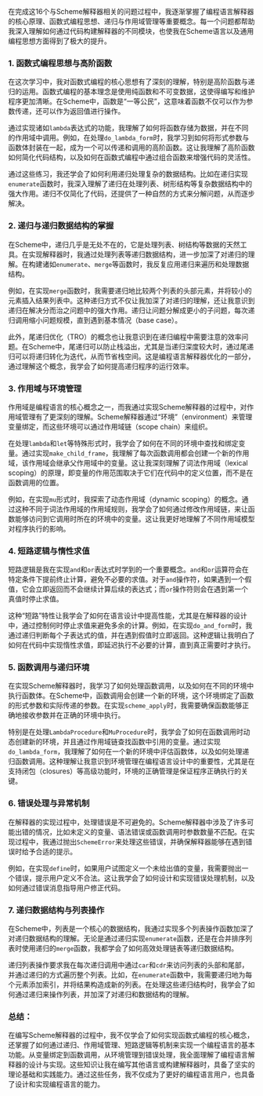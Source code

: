 在完成这16个与Scheme解释器相关的问题过程中，我逐渐掌握了编程语言解释器的核心原理、函数式编程思想、递归与作用域管理等重要概念。每一个问题都帮助我深入理解如何通过代码构建解释器的不同模块，也使我在Scheme语言以及通用编程思想方面得到了极大的提升。

### 1. **函数式编程思想与高阶函数**

在这次学习中，我对函数式编程的核心思想有了深刻的理解，特别是高阶函数与递归的运用。函数式编程的基本理念是使用纯函数和不可变数据，这使得编写和维护程序更加清晰。在Scheme中，函数是“一等公民”，这意味着函数不仅可以作为参数传递，还可以作为返回值进行操作。

通过实现诸如`lambda`表达式的功能，我理解了如何将函数存储为数据，并在不同的作用域中调用。例如，在处理`do_lambda_form`时，我学习到如何将形式参数与函数体封装在一起，成为一个可以传递和调用的高阶函数。这让我理解了高阶函数如何简化代码结构，以及如何在函数式编程中通过组合函数来增强代码的灵活性。

通过这些练习，我还学会了如何利用递归处理复杂的数据结构。比如在递归实现`enumerate`函数时，我深入理解了递归在处理列表、树形结构等复杂数据结构中的强大作用。递归不仅简化了代码，还提供了一种自然的方式来分解问题，从而逐步解决。

### 2. **递归与递归数据结构的掌握**

在Scheme中，递归几乎是无处不在的，它是处理列表、树结构等数据的天然工具。在实现解释器时，我通过处理列表等递归数据结构，进一步加深了对递归的理解。在构建诸如`enumerate`、`merge`等函数时，我反复应用递归来遍历和处理数据结构。

例如，在实现`merge`函数时，我需要递归地比较两个列表的头部元素，并将较小的元素插入结果列表中。这种递归方式不仅让我加深了对递归的理解，还让我意识到递归在解决分而治之问题中的强大作用。递归让问题分解成更小的子问题，每次递归调用缩小问题规模，直到遇到基本情况（base case）。

此外，尾递归优化（TRO）的概念也让我意识到在递归编程中需要注意的效率问题。在Scheme中，尾递归可以防止栈溢出，尤其是当递归深度较大时，通过尾递归可以将递归转化为迭代，从而节省栈空间。这是编程语言解释器优化的一部分，通过理解这个概念，我学会了如何提高递归程序的运行效率。

### 3. **作用域与环境管理**

作用域是编程语言的核心概念之一，而我通过实现Scheme解释器的过程中，对作用域管理有了更深刻的理解。Scheme解释器通过“环境”（environment）来管理变量绑定，而这些环境可以通过作用域链（scope chain）来组织。

在处理`lambda`和`let`等特殊形式时，我学会了如何在不同的环境中查找和绑定变量。通过实现`make_child_frame`，我理解了每次函数调用都会创建一个新的作用域，该作用域会继承父作用域中的变量。这让我深刻理解了词法作用域（lexical scoping）的原理，即变量的作用范围取决于它们在代码中的定义位置，而不是在函数调用的位置。

例如，在实现`mu`形式时，我探索了动态作用域（dynamic scoping）的概念。通过这种不同于词法作用域的作用域规则，我学会了如何通过修改作用域链，来让函数能够访问到它调用时所在的环境中的变量。这让我更好地理解了不同作用域模型对程序执行的影响。

### 4. **短路逻辑与惰性求值**

短路逻辑是我在实现`and`和`or`表达式时学到的一个重要概念。`and`和`or`运算符会在特定条件下提前终止计算，避免不必要的求值。对于`and`操作符，如果遇到一个假值，它会立即返回而不会继续计算后续的表达式；而`or`操作符则会在遇到第一个真值时停止求值。

这种“短路”特性让我学会了如何在语言设计中提高性能，尤其是在解释器的设计中，通过控制何时停止求值来避免多余的计算。例如，在实现`do_and_form`时，我通过递归判断每个子表达式的值，并在遇到假值时立即返回。这种逻辑让我明白了如何在代码中实现惰性求值，即延迟执行不必要的计算，直到真正需要时才执行。

### 5. **函数调用与递归环境**

在实现Scheme解释器时，我学习了如何处理函数调用，以及如何在不同的环境中执行函数体。在Scheme中，函数调用会创建一个新的环境，这个环境绑定了函数的形式参数和实际传递的参数。在实现`scheme_apply`时，我需要确保函数能够正确地接收参数并在正确的环境中执行。

特别是在处理`LambdaProcedure`和`MuProcedure`时，我学会了如何在函数调用时动态创建新的环境，并且通过作用域链查找函数中引用的变量。通过实现`do_lambda_form`，我理解了如何在一个新的环境中评估函数体，以及如何处理递归函数调用。这种理解让我意识到环境管理在编程语言设计中的重要性，尤其是在支持闭包（closures）等高级功能时，环境的正确管理是保证程序正确执行的关键。

### 6. **错误处理与异常机制**

在解释器的实现过程中，处理错误是不可避免的。Scheme解释器中涉及了许多可能出错的情况，比如未定义的变量、语法错误或函数调用时参数数量不匹配。在实现过程中，我通过抛出`SchemeError`来处理这些错误，并确保解释器能够在遇到错误时给予合适的提示。

例如，在实现`define`时，如果用户试图定义一个未给出值的变量，我需要抛出一个错误，提示用户定义不合法。这让我学会了如何设计和实现错误处理机制，以及如何通过错误消息指导用户修正代码。

### 7. **递归数据结构与列表操作**

在Scheme中，列表是一个核心的数据结构，我通过实现多个列表操作函数加深了对递归数据结构的理解。无论是通过递归实现`enumerate`函数，还是在合并排序列表时使用递归的`merge`函数，我都学会了如何高效处理链表等递归数据结构。

递归列表操作要求我在每次递归调用中通过`car`和`cdr`来访问列表的头部和尾部，并通过递归的方式遍历整个列表。比如，在`enumerate`函数中，我需要递归地为每个元素添加索引，并将结果构造成新的列表。在处理这些递归结构时，我学会了如何通过递归来操作列表，并加深了对递归和数据结构的理解。

### 总结：
在编写Scheme解释器的过程中，我不仅学会了如何实现函数式编程的核心概念，还掌握了如何通过递归、作用域管理、短路逻辑等机制来实现一个编程语言的基本功能。从变量绑定到函数调用，从环境管理到错误处理，我全面理解了编程语言解释器的设计与实现。这些知识让我在编写其他语言或构建解释器时，具备了坚实的理论基础和实践能力。通过这些任务，我不仅成为了更好的编程语言用户，也具备了设计和实现编程语言的能力。